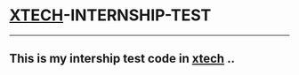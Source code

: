 
# [XTECH](http://www.xtech.guru/)-INTERNSHIP-TEST
---

## This is my intership test code in [xtech](http://www.xtech.guru/) .. 


   <!-- (summer 2019) -->
   <!-- There is something wrong with this company. -->
   <!-- email xTech : chouaibeh@xtech.guru -->
